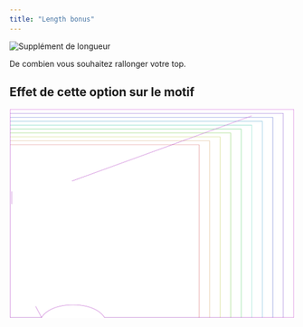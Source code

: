 ```yaml
---
title: "Length bonus"
---
```


![Supplément de longueur](lengthbonus.svg)

De combien vous souhaitez rallonger votre top.

## Effet de cette option sur le motif

![Cette image montre l'effet de cette option en superposant plusieurs variantes qui ont une valeur différente pour cette option](tamiko_lengthbonus_sample.svg "Effect of this option on the pattern")
